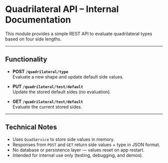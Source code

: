 # Quadrilateral API – Internal Documentation

This module provides a simple REST API to evaluate quadrilateral types based on four side lengths.

---

## Functionality

- **POST `/quadrilateral/type`**  
  Evaluate a new shape and update default side values.

- **PUT `/quadrilateral/test/default`**  
  Update the stored default sides (no evaluation).

- **GET `/quadrilateral/test/default`**  
  Evaluate the current stored sides.

---

## Technical Notes

- Uses `QuadService` to store side values in memory.
- Responses from `POST` and `GET` return side values + type in JSON format.
- No database or persistence layer — values reset on app restart.
- Intended for internal use only (testing, debugging, and demos).
